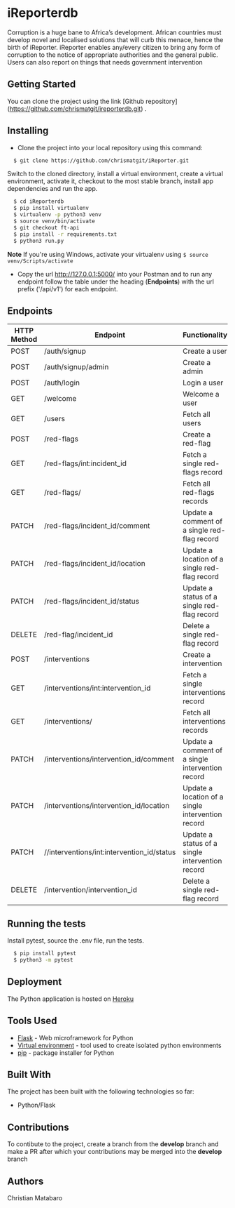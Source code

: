 


# iReporterdb


Corruption is a huge bane to Africa’s development. African countries must develop novel and localised solutions that will curb this menace, hence the birth of iReporter. iReporter enables any/every citizen to bring any form of corruption to the notice of appropriate authorities and the general public. Users can also report on things that needs government intervention


## Getting Started

You can clone the project using the link [Github repository] (https://github.com/chrismatgit/ireporterdb.git) .


## Installing

* Clone the project into your local repository using this command:

```sh
  $ git clone https://github.com/chrismatgit/iReporter.git
  ```
  Switch to the cloned directory, install a virtual environment, create a virtual environment, activate it, checkout to the most stable branch, install app dependencies and run the app.
  ```sh
    $ cd iReporterdb
    $ pip install virtualenv
    $ virtualenv -p python3 venv
    $ source venv/bin/activate
    $ git checkout ft-api
    $ pip install -r requirements.txt
    $ python3 run.py
 ```

**Note** If you're using Windows, activate your virtualenv using `` $ source venv/Scripts/activate ``
* Copy the url http://127.0.0.1:5000/ into your Postman and to run any endpoint follow the table under the heading (**Endpoints**) with the url prefix ('/api/v1') for each endpoint.

## Endpoints
HTTP Method | Endpoint | Functionality | Parameters | Protected
----------- | -------- | ------------- | ---------- | ---------
POST | /auth/signup | Create a user | None | False
POST | /auth/signup/admin | Create a admin | None | False
POST | /auth/login | Login a user | None | False
GET | /welcome | Welcome a user | None | True
GET | /users | Fetch all users | None | False
POST | /red-flags | Create a red-flag | None | True
GET | /red-flags/int:incident_id | Fetch a single red-flags record | incident_id | True
GET | /red-flags/| Fetch all red-flags records | None | True
PATCH | /red-flags/incident_id/comment| Update a comment of a single red-flag record | None | True
PATCH | /red-flags/incident_id/location| Update a location of a single red-flag record | None | True
PATCH | /red-flags/incident_id/status| Update a status of a single red-flag record | None | True
DELETE | /red-flag/incident_id| Delete a single red-flag record | incident_id | True
POST | /interventions | Create a intervention | None | True
GET | /interventions/int:intervention_id | Fetch a single interventions record | intervention_id | True
GET | /interventions/| Fetch all interventions records | None | True
PATCH | /interventions/intervention_id/comment| Update a comment of a single intervention record | None | True
PATCH | /interventions/intervention_id/location| Update a location of a single intervention record | None | True
PATCH | //interventions/int:intervention_id/status| Update a status of a single intervention record | None | True
DELETE | /intervention/intervention_id| Delete a single red-flag record | intervention_id | True


## Running the tests

Install pytest, source the .env file, run the tests.
```sh
  $ pip install pytest
  $ python3 -m pytest
  ```
## Deployment

The Python application is hosted on [Heroku](https://ireporterdbc.herokuapp.com/api/v1/)


## Tools Used

* [Flask](http://flask.pocoo.org/) - Web microframework for Python
* [Virtual environment](https://virtualenv.pypa.io/en/stable/) - tool used to create isolated python environments
* [pip](https://pip.pypa.io/en/stable/) - package installer for Python

## Built With

The project has been built with the following technologies so far:

* Python/Flask

## Contributions

To contibute to the project, create a branch from the **develop** branch and make a PR after which your contributions may be merged into the **develop** branch

## Authors

Christian Matabaro

